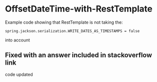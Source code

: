 # OffsetDateTime-with-RestTemplate

Example code showing that RestTemplate is not taking the:

    spring.jackson.serialization.WRITE_DATES_AS_TIMESTAMPS = false

into account

## Fixed with an answer included in stackoverflow link
code updated
